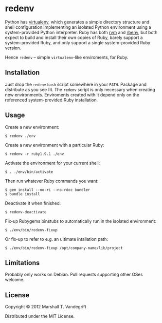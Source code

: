 # redenv

Python has [virtualenv](http://www.virtualenv.org/en/latest/index.html), which
generates a simple directory structure and shell configuration implementing an
isolated Python environment using a system-provided Python interpreter.  Ruby
has both [rvm](https://rvm.io/) and
[rbenv](https://github.com/sstephenson/rbenv), but both expect to build and
install their own copies of Ruby, barely support a system-provided Ruby, and
only support a single system-provided Ruby version.

Hence `redenv` – simple `virtualenv`-like enviroments, for Ruby.

## Installation

Just drop the `redenv` `bash` script somewhere in your `PATH`.  Package and
distribute as you see fit.  The `redenv` script is only necessary when creating
new environments.  Enviroments created with it depend only on the referenced
system-provided Ruby installation.

## Usage

Create a new environment:

    $ redenv ./env
    
Create a new environment with a particular Ruby:

    $ redenv -r ruby1.9.1 ./env
    
Activate the environment for your current shell:

    $ . ./env/bin/activate
    
Then run whatever Ruby commands you want:

    $ gem install --no-ri --no-rdoc bundler
    $ bundle install
    
Deactivate it when finished:

    $ redenv-deactivate
    
Fix-up Rubygems binstubs to automatically run in the isolated environment:

    $ ./env/bin/redenv-fixup
    
Or fix-up to refer to e.g. an ultimate intallation path:

    $ ./env/bin/redenv-fixup /opt/company-name/lib/project

## Limitations

Probably only works on Debian.  Pull requests supporting other OSes welcome.

## License

Copyright © 2012 Marshall T. Vandegrift

Distributed under the MIT License.
